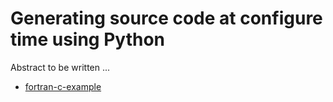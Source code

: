 # Generating source code at configure time using Python

Abstract to be written ...

- [fortran-c-example](fortran-c-example/)
